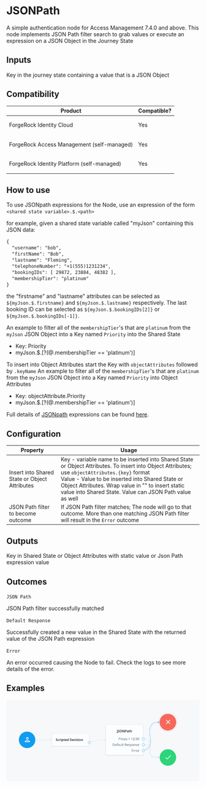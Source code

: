 # JSONPath

A simple authentication node for Access Management 7.4.0 and above. This node implements JSON Path filter search to grab values or execute an expression on a JSON Object in the Journey State

## Inputs

Key in the journey state containing a value that is a JSON Object

## Compatibility

<table>
  <colgroup>
    <col>
    <col>
  </colgroup>
  <thead>
  <tr>
    <th>Product</th>
    <th>Compatible?</th>
  </tr>
  </thead>
  <tbody>
  <tr>
    <td><p>ForgeRock Identity Cloud</p></td>
    <td><p><span>Yes</span></p></td>
  </tr>
  <tr>
    <td><p>ForgeRock Access Management (self-managed)</p></td>
    <td><p><span>Yes</span></p></td>
  </tr>
  <tr>
    <td><p>ForgeRock Identity Platform (self-managed)</p></td>
    <td><p><span>Yes</span></p></td>
  </tr>
  </tbody>
</table>

## How to use 

To use JSONpath expressions for the Node, use an expression of the form `<shared state variable>.$.<path>`

for example, given a shared state variable called "myJson" containing this JSON data:

```
{
  "username": "bob",
  "firstName": "Bob",
  "lastname": "Fleming",
  "telephoneNumber": "+1(555)1231234",
  "bookingIDs": [ 29872, 23884, 48382 ],
  "membershipTier": "platinum"
}
```

the "firstname" and "lastname" attributes can be selected as `${myJson.$.firstname}` and `${myJson.$.lastname}` respectively.
The last booking ID can be selected as `${myJson.$.bookingIDs[2]}` or `${myJson.$.bookingIDs[-1]}`.

An example to filter all of the `membershipTier`'s that are `platinum` from the `myJson` JSON Object into a Key named `Priority` into the Shared State
- Key: Priority
- myJson.$.[?(@.membershipTier == 'platinum')]

To insert into Object Attributes start the Key with `objectAttributes` followed by `.keyName`
An example to filter all of the `membershipTier`'s that are `platinum` from the `myJson` JSON Object into a Key named `Priority` into Object Attributes

- Key: objectAttribute.Priority
- myJson.$.[?(@.membershipTier == 'platinum')]

Full details of [JSONpath](https://github.com/json-path/JsonPath/blob/master/README.md) expressions can be found [here](https://github.com/json-path/JsonPath/blob/master/README.md).



## Configuration
<table>
<thead>
    <th>Property</th>
    <th>Usage</th>
</thead>
<tr>
<td>Insert into Shared State or Object Attributes</td>
<td>Key - variable name to be inserted into Shared State or Object Attributes. To insert into Object Attributes; use <code>objectAttributes.{key}</code> format<br>
    Value - Value to be inserted into Shared State or Object Attributes. Wrap value in "" to insert static value into Shared State. Value can JSON Path value as well
</td>
</tr>
<tr>
<td>JSON Path filter to become outcome</td>
<td>If JSON Path filter matches; The node will go to that outcome. More than one matching JSON Path filter will result in the <code>Error</code> outcome</td>
</tr>
</table>

## Outputs

Key in Shared State or Object Attributes with static value or Json Path expression value

## Outcomes

`JSON Path`

JSON Path filter successfully matched

`Default Response`

Successfully created a new value in the Shared State with the returned value of the JSON Path expression


`Error`

An error occurred causing the Node to fail. Check the logs to see more details of the error. 

## Examples

![ScreenShot](./example2.png)



